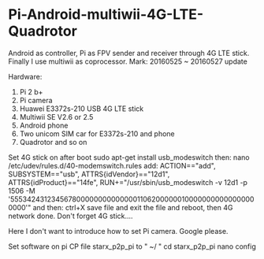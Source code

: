 # Pi-Android-multiwii-4G-LTE-Quadrotor
Android as controller, Pi as FPV sender and receiver through 4G LTE stick. Finally I use multiwii as coprocessor. 
Mark: 20160525 ~ 20160527 update 

Hardware:
 1. Pi 2 b+ 
 2. Pi camera
 3. Huawei E3372s-210 USB 4G LTE stick
 4. Multiwii SE V2.6 or 2.5
 5. Android phone
 6. Two unicom SIM car for E3372s-210 and phone
 7. Quadrotor and so on 
 
Set 4G stick on after boot
 sudo apt-get install usb_modeswitch
then:
 nano /etc/udev/rules.d/40-modemswitch.rules
add:
 ACTION=="add", SUBSYSTEM=="usb", ATTRS{idVendor}=="12d1", ATTRS{idProduct}=="14fe", RUN+="/usr/sbin/usb_modeswitch -v 12d1 -p 1506 -M '55534243123456780000000000000011062000000100000000000000000000'"
and then:
 ctrl+X save file and exit the file and reboot, then 4G network done. Don't forget 4G stick....

Here I don't want to introduce how to set Pi camera. Google please.

Set software on pi
 CP file starx_p2p_pi to " ~/ " 
 cd starx_p2p_pi
 nano config
 
 
